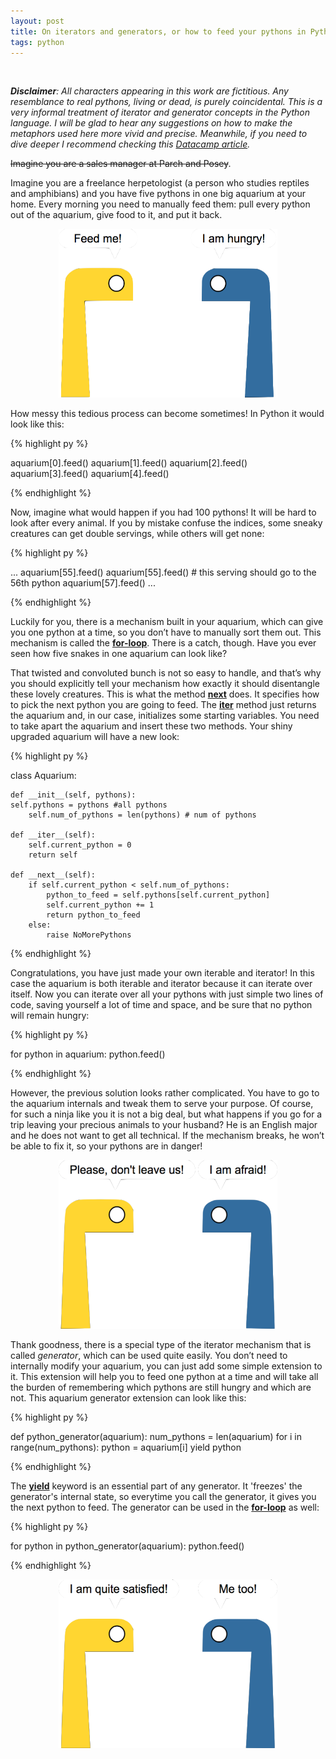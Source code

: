 ```yaml
---
layout: post
title: On iterators and generators, or how to feed your pythons in Python
tags: python
---
```

&nbsp;

<em>**Disclaimer**: All characters appearing in this work are fictitious. Any resemblance to real pythons, living or dead, is purely coincidental. This is a very informal treatment of iterator and generator concepts in the Python language. I will be glad to hear any suggestions on how to make the metaphors used here more vivid and precise. Meanwhile, if you need to dive deeper I recommend checking this [Datacamp article](https://www.datacamp.com/community/tutorials/python-iterator-tutorial). </em>

<del>Imagine you are a sales manager at Parch and Posey</del>.

Imagine you are a freelance herpetologist (a person who studies reptiles and amphibians) and you have five pythons in one big aquarium at your home. Every morning you need to manually feed them: pull every python out of the aquarium, give food to it, and put it back.

<p align="center">
<img src="/images/both_1.png" height="270" width="350">
</p>

How messy this tedious process can become sometimes! In Python it would look like this:

{% highlight py %}

aquarium[0].feed()
aquarium[1].feed()
aquarium[2].feed()
aquarium[3].feed()
aquarium[4].feed()

{% endhighlight %}

Now, imagine what would happen if you had 100 pythons! It will be hard to look after every animal. If you by mistake confuse the indices, some sneaky creatures can get double servings, while others will get none:

{% highlight py %}

...
aquarium[55].feed()
aquarium[55].feed() # this serving should go to the 56th python
aquarium[57].feed()
...

{% endhighlight %}


Luckily for you, there is a mechanism built in your aquarium, which can give you one python at a time, so you don’t have to manually sort them out. This mechanism is called the <ins>**for-loop**</ins>. There is a catch, though. Have you ever seen how five snakes in one aquarium can look like?

That twisted and convoluted bunch is not so easy to handle, and that’s why you should explicitly tell your mechanism how exactly it should disentangle these lovely creatures. This is what the method <ins>**next**</ins> does. It specifies how to pick the next python you are going to feed. The <ins>**iter**</ins> method just returns the aquarium and, in our case, initializes some starting variables. You need to take apart the aquarium and insert these two methods. Your shiny upgraded aquarium will have a new look:


{% highlight py %}

class Aquarium:

    def __init__(self, pythons):
	self.pythons = pythons #all pythons
        self.num_of_pythons = len(pythons) # num of pythons

    def __iter__(self):
        self.current_python = 0
        return self

    def __next__(self):
        if self.current_python < self.num_of_pythons:
            python_to_feed = self.pythons[self.current_python]
            self.current_python += 1
            return python_to_feed
        else:
            raise NoMorePythons

{% endhighlight %}


Congratulations, you have just made your own iterable and iterator! In this case the aquarium is both iterable and iterator because it can iterate over itself. Now you can iterate over all your pythons with just simple two lines of code, saving yourself a lot of time and space, and be sure that no python will remain hungry:

{% highlight py %}

for python in aquarium:
	python.feed()

{% endhighlight %}

However, the previous solution looks rather complicated. You have to go to the aquarium internals and tweak them to serve your purpose. Of course, for such a ninja like you it is not a big deal, but what happens if you go for a trip leaving your precious animals to your husband? He is an English major and he does not want to get all technical. If the mechanism breaks, he won’t be able to fix it, so your pythons are in danger!

<p align="center">
<img src="/images/both_2.png" height="270" width="350">
</p>

Thank goodness, there is a special type of the iterator mechanism that is called <em>generator</em>, which can be used quite easily. You don’t need to internally modify your aquarium, you can just add some simple extension to it. This extension will help you to feed one python at a time and will take all the burden of remembering which pythons are still hungry and which are not. This aquarium generator extension can look like this:

{% highlight py %}

def python_generator(aquarium):
    num_pythons = len(aquarium)
    for i in range(num_pythons):
        python = aquarium[i]
	yield python

{% endhighlight %}


The <ins>**yield**</ins> keyword is an essential part of any generator. It 'freezes' the generator's internal state, so everytime you call the generator, it gives you the next python to feed. The generator can be used in the <ins>**for-loop**</ins> as well:

{% highlight py %}

for python in python_generator(aquarium):
	python.feed()
  
{% endhighlight %}


<p align="center">
<img src="/images/both_3.png" height="270" width="350">
</p>
